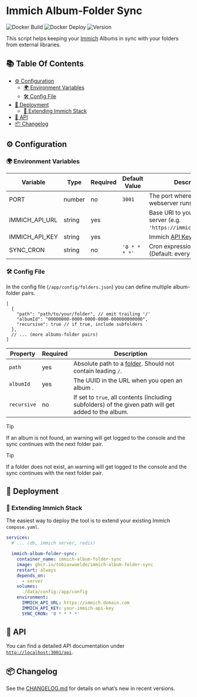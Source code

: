 # Immich Album-Folder Sync

![Docker Build](https://github.com/tobiaswaelde/immich-album-folder-sync/actions/workflows/test-build.yml/badge.svg)
![Docker Deploy](https://github.com/tobiaswaelde/immich-album-folder-sync/actions/workflows/deploy.yml/badge.svg)
![Version](https://img.shields.io/github/v/tag/tobiaswaelde/immich-album-folder-sync?label=version)

This script helps keeping your [Immich](https://immich.app/) Albums in sync with your folders from external libraries.


## 📚 Table Of Contents <!-- omit in toc -->
- [⚙️ Configuration](#️-configuration)
  - [🌍 Environment Variables](#-environment-variables)
  - [🛠️ Config File](#️-config-file)
- [🚀 Deployment](#-deployment)
  - [🐋 Extending Immich Stack](#-extending-immich-stack)
- [📡 API](#-api)
- [📦 Changelog](#-changelog)



## ⚙️ Configuration

### 🌍 Environment Variables
| Variable       | Type   | Required | Default Value | Description                                                                                  |
| -------------- | ------ | -------- | ------------- | -------------------------------------------------------------------------------------------- |
| PORT           | number | no       | `3001`        | The port where the webserver runs on.                                                        |
| IMMICH_API_URL | string | yes      |               | Base URl to your Immich server (e.g. `'https://immich.domain.com'`)                          |
| IMMICH_API_KEY | string | yes      |               | Immich [API Key](https://immich.app/docs/features/command-line-interface#obtain-the-api-key) |
| SYNC_CRON      | string | no       | `'0 * * * *'` | Cron expression to sync (Default: every hour)                                                |


### 🛠️ Config File
In the config file (`/app/config/folders.json`) you can define multiple album-folder pairs.

```jsonc
[
  {
    "path": "path/to/your/folder", // omit trailing '/'
    "albumId": "00000000-0000-0000-0000-000000000000",
    "recursive": true // if true, include subfolders
  },
  // ... (more albums-folder pairs)
]
```

| Property    | Required | Description                                                                                                 |
| ----------- | -------- | ----------------------------------------------------------------------------------------------------------- |
| `path`      | yes      | Absolute path to a [folder](https://immich.app/docs/features/folder-view/). Should not contain leading `/`. |
| `albumId`   | yes      | The UUID in the URL when you open an album .                                                                |
| `recursive` | no       | If set to `true`, all contents (including subfolders) of the given path will get added to the album.        |

> [!TIP]
> If an album is not found, an warning will get logged to the console and the sync continues with the next folder pair.

> [!TIP]
> If a folder does not exist, an warning will get logged to the console and the sync continues with the next folder pair.


## 🚀 Deployment

### 🐋 Extending Immich Stack
The easiest way to deploy the tool is to extend your existing Immich `compose.yaml`.
```yaml
services:
  # ... (db, immich server, redis)

  immich-album-folder-sync:
    container_name: immich-album-folder-sync
    image: ghcr.io/tobiaswaelde/immich-album-folder-sync
    restart: always
    depends_on:
      - server
    volumes:
      ./data/config:/app/config
    environment:
      IMMICH_API_URL: https://immich.domain.com
      IMMICH_API_KEY: your-immich-api-key
      SYNC_CRON: '0 * * * *'

```


## 📡 API

You can find a detailed API documentation under [`http://localhost:3001/api`](http://localhost:3001/api).


## 📦 Changelog

See the [CHANGELOG.md](./CHANGELOG.md) for details on what’s new in recent versions.